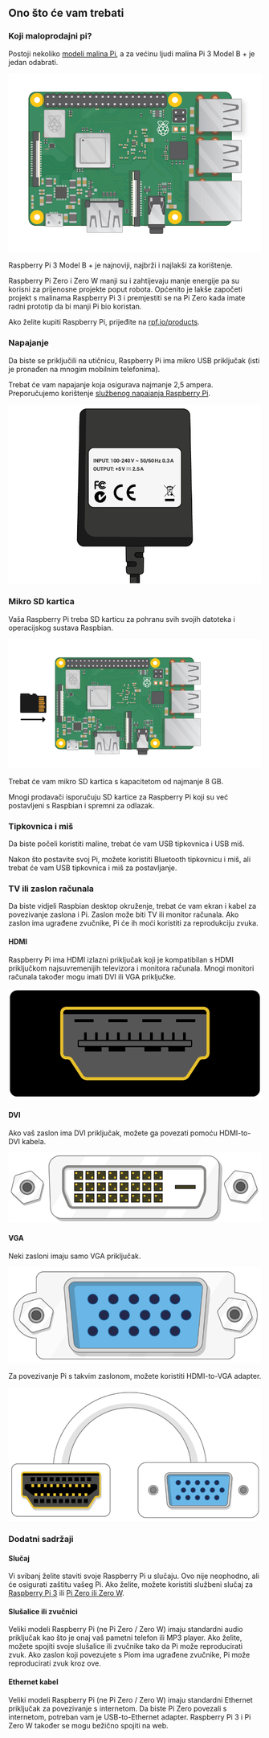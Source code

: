 ## Ono što će vam trebati

### Koji maloprodajni pi?

Postoji nekoliko [modeli malina Pi](https://www.raspberrypi.org/products/), a za većinu ljudi malina Pi 3 Model B + je jedan odabrati.

![Plava pi 3](images/raspberry-pi.png)

Raspberry Pi 3 Model B + je najnoviji, najbrži i najlakši za korištenje.

Raspberry Pi Zero i Zero W manji su i zahtijevaju manje energije pa su korisni za prijenosne projekte poput robota. Općenito je lakše započeti projekt s malinama Raspberry Pi 3 i premjestiti se na Pi Zero kada imate radni prototip da bi manji Pi bio koristan.

Ako želite kupiti Raspberry Pi, prijeđite na [rpf.io/products](https://rpf.io/products).

### Napajanje

Da biste se priključili na utičnicu, Raspberry Pi ima mikro USB priključak (isti je pronađen na mnogim mobilnim telefonima).

Trebat će vam napajanje koja osigurava najmanje 2,5 ampera. Preporučujemo korištenje [službenog napajanja Raspberry Pi](https://www.raspberrypi.org/products/raspberry-pi-universal-power-supply/).

![napajanje](images/powersupply.png)

### Mikro SD kartica

Vaša Raspberry Pi treba SD karticu za pohranu svih svojih datoteka i operacijskog sustava Raspbian.

![SD kartica](images/pi-sd.png)

Trebat će vam mikro SD kartica s kapacitetom od najmanje 8 GB.

Mnogi prodavači isporučuju SD kartice za Raspberry Pi koji su već postavljeni s Raspbian i spremni za odlazak.

### Tipkovnica i miš

Da biste počeli koristiti maline, trebat će vam USB tipkovnica i USB miš.

Nakon što postavite svoj Pi, možete koristiti Bluetooth tipkovnicu i miš, ali trebat će vam USB tipkovnica i miš za postavljanje.

### TV ili zaslon računala

Da biste vidjeli Raspbian desktop okruženje, trebat će vam ekran i kabel za povezivanje zaslona i Pi. Zaslon može biti TV ili monitor računala. Ako zaslon ima ugrađene zvučnike, Pi će ih moći koristiti za reprodukciju zvuka.

#### HDMI

Raspberry Pi ima HDMI izlazni priključak koji je kompatibilan s HDMI priključkom najsuvremenijih televizora i monitora računala. Mnogi monitori računala također mogu imati DVI ili VGA priključke.

![hdmi port](images/hdmi-port.png)

#### DVI

Ako vaš zaslon ima DVI priključak, možete ga povezati pomoću HDMI-to-DVI kabela.

![dvi port](images/dvi-port.png)

#### VGA

Neki zasloni imaju samo VGA priključak.

![vga luka](images/vga-port.png)

Za povezivanje Pi s takvim zaslonom, možete koristiti HDMI-to-VGA adapter.

![hdmi do vga adaptera](images/hdmi-vga-adapter.png)

### Dodatni sadržaji

#### Slučaj

Vi svibanj želite staviti svoje Raspberry Pi u slučaju. Ovo nije neophodno, ali će osigurati zaštitu vašeg Pi. Ako želite, možete koristiti službeni slučaj za [Raspberry Pi 3](https://www.raspberrypi.org/products/raspberry-pi-3-case/) ili [Pi Zero ili Zero W](https://www.raspberrypi.org/products/raspberry-pi-zero-case/).

#### Slušalice ili zvučnici

Veliki modeli Raspberry Pi (ne Pi Zero / Zero W) imaju standardni audio priključak kao što je onaj vaš pametni telefon ili MP3 player. Ako želite, možete spojiti svoje slušalice ili zvučnike tako da Pi može reproducirati zvuk. Ako zaslon koji povezujete s Piom ima ugrađene zvučnike, Pi može reproducirati zvuk kroz ove.

#### Ethernet kabel

Veliki modeli Raspberry Pi (ne Pi Zero / Zero W) imaju standardni Ethernet priključak za povezivanje s internetom. Da biste Pi Zero povezali s internetom, potreban vam je USB-to-Ethernet adapter. Raspberry Pi 3 i Pi Zero W također se mogu bežično spojiti na web.